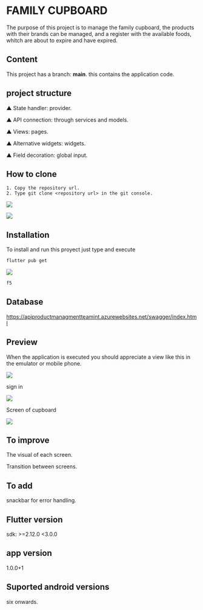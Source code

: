 # FAMILY CUPBOARD
The purpose of this project is to manage the family cupboard, the products with their brands can be managed, and a register with the available foods, whitch are about to expire and have expired.


## Content
This project has a branch: **main**. this contains the application code.

## project structure
▲ State handler: provider.

▲ API connection: through services and models.

▲ Views: pages.

▲ Alternative widgets: widgets.

▲ Field decoration: global input. 
## How to clone
    1. Copy the repository url.
    2. Type git clone <repository url> in the git console. 

![](/wi/img2.png) 

![](/wi/img3.png)
## Installation
To install and run this proyect just type and execute
```bash
flutter pub get

```

![](/wi/img1.png)


```bash
f5
```

## Database
https://apiproductmanagmentteamint.azurewebsites.net/swagger/index.html

## Preview
When the application is executed you should appreciate a view like this in the emulator or mobile phone.

![](/wi/previous.png)

sign in

![](/wi/img5.png)

Screen of cupboard

![](/wi/img4.png)

## To improve
The visual of each screen.

Transition between screens.

## To add
snackbar for error handling.

## Flutter version
sdk: >=2.12.0 <3.0.0

## app version
1.0.0+1

## Suported android versions

six onwards.
